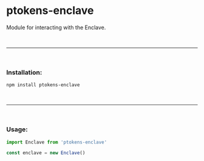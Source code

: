 # ptokens-enclave

Module for interacting with the Enclave.

&nbsp;

***

&nbsp;

### Installation:

```
npm install ptokens-enclave
```

&nbsp;

***

&nbsp;

### Usage:

```js
import Enclave from 'ptokens-enclave'

const enclave = new Enclave()
```